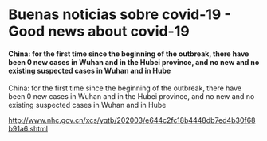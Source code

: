 # Buenas noticias sobre covid-19 - Good news about covid-19

#### China: for the first time since the beginning of the outbreak, there have been 0 new cases in Wuhan and in the Hubei province, and no new and no existing suspected cases in Wuhan and in Hube

China: for the first time since the beginning of the outbreak, there have been 0 new cases in Wuhan and in the Hubei province, and no new and no existing suspected cases in Wuhan and in Hube

http://www.nhc.gov.cn/xcs/yqtb/202003/e644c2fc18b4448db7ed4b30f68b91a6.shtml
